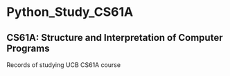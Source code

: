 # Python_Study_CS61A
## CS61A: Structure and Interpretation of Computer Programs
Records of studying UCB CS61A course
